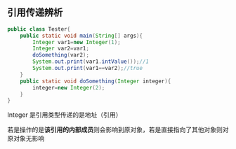 ## 引用传递辨析

```Java
public class Tester{
    public static void main(String[] args){
        Integer var1=new Integer(1);
        Integer var2=var1;
        doSomething(var2);
        System.out.print(var1.intValue());//1
        System.out.print(var1==var2);//true
    }
    public static void doSomething(Integer integer){
        integer=new Integer(2);
    }
}
```

Integer 是引用类型传递的是地址（引用）

若是操作的是**该引用的内部成员**则会影响到原对象，若是直接指向了其他对象则对原对象无影响